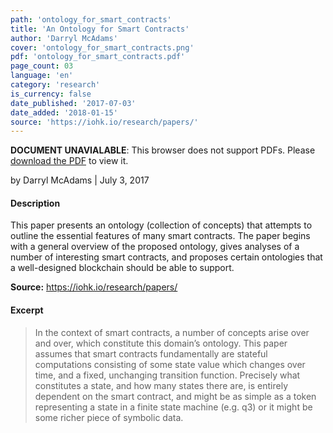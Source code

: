```yaml
---
path: 'ontology_for_smart_contracts'
title: 'An Ontology for Smart Contracts'
author: 'Darryl McAdams'
cover: 'ontology_for_smart_contracts.png'
pdf: 'ontology_for_smart_contracts.pdf'
page_count: 03
language: 'en'
category: 'research'
is_currency: false
date_published: '2017-07-03'
date_added: '2018-01-15'
source: 'https://iohk.io/research/papers/'
---
```


<object class="pdf_embed" data="/assets/pdf/ontology_for_smart_contracts.pdf" type="application/pdf" width="100%" height="100%">
   <p><b>DOCUMENT UNAVIALABLE</b>: This browser does not support PDFs. Please <a href="/assets/pdf/ontology_for_smart_contracts.pdf">download the PDF</a> to view it.</p>
</object>

by Darryl McAdams | July 3, 2017

#### Description
This paper presents an ontology (collection of concepts) that attempts to outline the essential features of many smart contracts. The paper begins with a general overview of the proposed ontology, gives analyses of a number of interesting smart contracts, and proposes certain ontologies that a well-designed blockchain should be able to support.

**Source:** https://iohk.io/research/papers/

#### Excerpt
> In the context of smart contracts, a number of concepts arise over and over, which constitute this domain’s ontology. This paper assumes that smart contracts fundamentally are stateful computations consisting of some state value which changes over time, and a fixed, unchanging transition function. Precisely what constitutes a state, and how many states there are, is entirely dependent on the smart contract, and might be as simple as a token representing a state in a finite state machine (e.g. q3) or it might be some richer piece of symbolic data.

